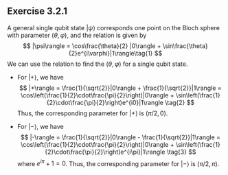 ## Exercise 3.2.1

A general single qubit state $|\psi\rangle$ corresponds one point on the Bloch sphere with parameter $(\theta, \varphi)$, and the relation is given by
$$
|\psi\rangle = \cos\frac{\theta}{2} |0\rangle + \sin\frac{\theta}{2}e^{i\varphi}|1\rangle\tag{1}
$$
We can use the relation to find the $(\theta,\varphi)$ for a single qubit state. 

* For $|+\rangle$, we have
  $$
  |+\rangle = \frac{1}{\sqrt{2}}|0\rangle + \frac{1}{\sqrt{2}}|1\rangle = \cos\left(\frac{1}{2}\cdot\frac{\pi}{2}\right)|0\rangle + \sin\left(\frac{1}{2}\cdot\frac{\pi}{2}\right)e^{i0}|1\rangle \tag{2}
  $$
  Thus, the corresponding parameter for $|+\rangle$ is $(\pi/2, 0)$.

* For $|-\rangle$, we have
  $$
  |-\rangle = \frac{1}{\sqrt{2}}|0\rangle - \frac{1}{\sqrt{2}}|1\rangle = \cos\left(\frac{1}{2}\cdot\frac{\pi}{2}\right)|0\rangle + \sin\left(\frac{1}{2}\cdot\frac{\pi}{2}\right)e^{i\pi}|1\rangle \tag{3}
  $$
  where $e^{i\pi}+1 = 0$. Thus, the corresponding parameter for $|-\rangle$ is $(\pi/2, \pi)$.

